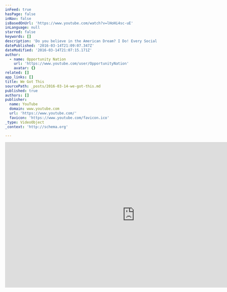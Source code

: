 ```yaml
---
inFeed: true
hasPage: false
inNav: false
isBasedOnUrl: 'https://www.youtube.com/watch?v=lHoHi4sc-uE'
inLanguage: null
starred: false
keywords: []
description: 'Do you believe in the American Dream? I Do! Every Social Entrepreneurship Action You Take - Strengthens the American Dream'
datePublished: '2016-03-14T21:09:07.347Z'
dateModified: '2016-03-14T21:07:15.171Z'
author:
  - name: Opportunity Nation
    url: 'https://www.youtube.com/user/OpportunityNation'
    avatar: {}
related: []
app_links: []
title: We Got This
sourcePath: _posts/2016-03-14-we-got-this.md
published: true
authors: []
publisher:
  name: YouTube
  domain: www.youtube.com
  url: 'https://www.youtube.com/'
  favicon: 'https://www.youtube.com/favicon.ico'
_type: VideoObject
_context: 'http://schema.org'

---
```

<iframe src="https://cdn.embedly.com/widgets/media.html?src=https%3A%2F%2Fwww.youtube.com%2Fembed%2FlHoHi4sc-uE%3Ffeature%3Doembed&amp;url=https%3A%2F%2Fwww.youtube.com%2Fwatch%3Fv%3DlHoHi4sc-uE&amp;image=https%3A%2F%2Fi.ytimg.com%2Fvi%2FlHoHi4sc-uE%2Fhqdefault.jpg&amp;key=b7d04c9b404c499eba89ee7072e1c4f7&amp;type=text%2Fhtml&amp;schema=youtube" width="854" height="480" scrolling="no" frameborder="0" allowfullscreen="allowfullscreen" style=""></iframe>